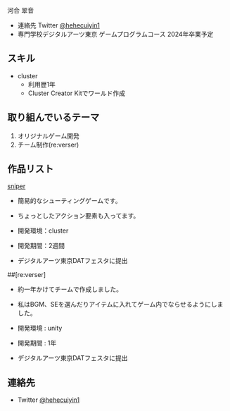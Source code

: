 河合 翠音
- 連絡先 Twitter [@hehecuiyin1](https://twitter.com/hehecuiyin1/photo)
- 専門学校デジタルアーツ東京 ゲームプログラムコース 2024年卒業予定


## スキル

- cluster
  - 利用歴1年
  - Cluster Creator Kitでワールド作成

## 取り組んでいるテーマ
1. オリジナルゲーム開発
2. チーム制作(re:verser)
## 作品リスト

[sniper](https://cluster.mu/w/5366338c-9aa9-45ee-b78a-074f59b35bb4)
- 簡易的なシューティングゲームです。
 - ちょっとしたアクション要素も入ってます。

- 開発環境：cluster 
- 開発期間：2週間
- デジタルアーツ東京DATフェスタに提出

##[re:verser]
- 約一年かけてチームで作成しました。
- 私はBGM、SEを選んだりアイテムに入れてゲーム内でならせるようにしました。

- 開発環境 : unity
- 開発期間 : 1年
- デジタルアーツ東京DATフェスタに提出
## 連絡先
- Twitter [@hehecuiyin1](https://twitter.com/hehecuiyin1/photo)
